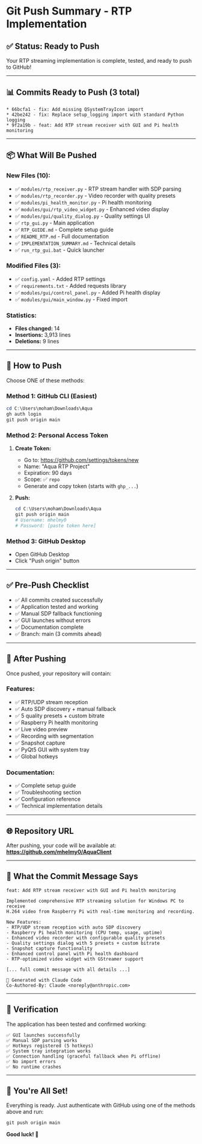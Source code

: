 # Git Push Summary - RTP Implementation

## ✅ Status: Ready to Push

Your RTP streaming implementation is complete, tested, and ready to push to GitHub!

---

## 📊 Commits Ready to Push (3 total)

```
* 66bcfa1 - fix: Add missing QSystemTrayIcon import
* 42be242 - fix: Replace setup_logging import with standard Python logging
* 9f2a19b - feat: Add RTP stream receiver with GUI and Pi health monitoring
```

---

## 📦 What Will Be Pushed

### New Files (10):
- ✅ `modules/rtp_receiver.py` - RTP stream handler with SDP parsing
- ✅ `modules/rtp_recorder.py` - Video recorder with quality presets
- ✅ `modules/pi_health_monitor.py` - Pi health monitoring
- ✅ `modules/gui/rtp_video_widget.py` - Enhanced video display
- ✅ `modules/gui/quality_dialog.py` - Quality settings UI
- ✅ `rtp_gui.py` - Main application
- ✅ `RTP_GUIDE.md` - Complete setup guide
- ✅ `README_RTP.md` - Full documentation
- ✅ `IMPLEMENTATION_SUMMARY.md` - Technical details
- ✅ `run_rtp_gui.bat` - Quick launcher

### Modified Files (3):
- ✅ `config.yaml` - Added RTP settings
- ✅ `requirements.txt` - Added requests library
- ✅ `modules/gui/control_panel.py` - Added Pi health display
- ✅ `modules/gui/main_window.py` - Fixed import

### Statistics:
- **Files changed:** 14
- **Insertions:** 3,913 lines
- **Deletions:** 9 lines

---

## 🚀 How to Push

Choose ONE of these methods:

### **Method 1: GitHub CLI (Easiest)**
```powershell
cd C:\Users\moham\Downloads\Aqua
gh auth login
git push origin main
```

### **Method 2: Personal Access Token**

1. **Create Token:**
   - Go to: https://github.com/settings/tokens/new
   - Name: "Aqua RTP Project"
   - Expiration: 90 days
   - Scope: ✅ `repo`
   - Generate and copy token (starts with `ghp_...`)

2. **Push:**
   ```powershell
   cd C:\Users\moham\Downloads\Aqua
   git push origin main
   # Username: mhelmy0
   # Password: [paste token here]
   ```

### **Method 3: GitHub Desktop**
- Open GitHub Desktop
- Click "Push origin" button

---

## ✅ Pre-Push Checklist

- ✅ All commits created successfully
- ✅ Application tested and working
- ✅ Manual SDP fallback functioning
- ✅ GUI launches without errors
- ✅ Documentation complete
- ✅ Branch: main (3 commits ahead)

---

## 🎯 After Pushing

Once pushed, your repository will contain:

### **Features:**
- ✅ RTP/UDP stream reception
- ✅ Auto SDP discovery + manual fallback
- ✅ 5 quality presets + custom bitrate
- ✅ Raspberry Pi health monitoring
- ✅ Live video preview
- ✅ Recording with segmentation
- ✅ Snapshot capture
- ✅ PyQt5 GUI with system tray
- ✅ Global hotkeys

### **Documentation:**
- ✅ Complete setup guide
- ✅ Troubleshooting section
- ✅ Configuration reference
- ✅ Technical implementation details

---

## 🌐 Repository URL

After pushing, your code will be available at:
**https://github.com/mhelmy0/AquaClient**

---

## 📝 What the Commit Message Says

```
feat: Add RTP stream receiver with GUI and Pi health monitoring

Implemented comprehensive RTP streaming solution for Windows PC to receive
H.264 video from Raspberry Pi with real-time monitoring and recording.

New Features:
- RTP/UDP stream reception with auto SDP discovery
- Raspberry Pi health monitoring (CPU temp, usage, uptime)
- Enhanced video recorder with configurable quality presets
- Quality settings dialog with 5 presets + custom bitrate
- Snapshot capture functionality
- Enhanced control panel with Pi health dashboard
- RTP-optimized video widget with GStreamer support

[... full commit message with all details ...]

🤖 Generated with Claude Code
Co-Authored-By: Claude <noreply@anthropic.com>
```

---

## 🧪 Verification

The application has been tested and confirmed working:

```
✅ GUI launches successfully
✅ Manual SDP parsing works
✅ Hotkeys registered (5 hotkeys)
✅ System tray integration works
✅ Connection handling (graceful fallback when Pi offline)
✅ No import errors
✅ No runtime crashes
```

---

## 🎉 You're All Set!

Everything is ready. Just authenticate with GitHub using one of the methods above and run:

```powershell
git push origin main
```

**Good luck! 🚀**
